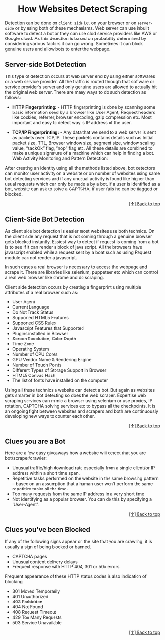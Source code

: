 <div id="top"  align="center">


# How Websites Detect Scraping

</div>



Detection can be done on `client side` i.e. on your browser or on `server-side` or by using both of these mechanisms. Web server can use inbuilt software to detect a bot or they can use clod service providers like AWS or Google cloud. As this detection is based on probability determined by considering various factors it can go wrong. Sometimes it can block genuine users and allow bots to enter the webpage.
  
## Server-side Bot Detection

This type of detection occurs at web server end by using either softwares or a web service provider. All the traffic is routed through that software or service provider’s server and only genuine users are allowed to actually hit the original web server. There are many ways to do such detection as follows:

- **HTTP Fingerprinting:** - HTTP fingerprinting is done by scanning some basic information send by a browser like User Agent, Request headers like cookies, referrer, browser encoding, gzip compression etc. Most important and easy to detect way is IP address of the user.

- **TCP/IP Fingerprinting:** - Any data that we send to a web server is sent as packets over TCP/IP. These packets contains details such as Initial packet size, TTL, Browser window size, segment size, window scaling value, “sackOk” flag, “nop” flag etc. All these details are combined to make a unique signature of a machine which can help in finding a bot.
Web Activity Monitoring and Pattern Detection:

After creating an identity using all the methods listed above, bot detectors can monitor user activity on a website or on number of websites using same bot detecting services and if any unusual activity is found like higher than usual requests which can only be made a by a bot. If a user is identified as a bot, website can ask to solve a CAPTCHA, if user fails he can be flagged or blocked.


<div align="right">

[[↑] Back to top](#top)

</div>  


## Client-Side Bot Detection

As client side bot detection is easier most websites use both technics. On the client side any request that is not coming through a genuine browser gets blocked instantly. Easiest way to detect if request is coming from a bot is to see if it can render a block of java script. All the browsers have javascript enabled while a request sent by a boat such as using Request module can not render a javascript.

In such cases a real browser is necessary to access the webpage and scrape it. There are libraries like selenium, puppeteer etc which can control a real web browser like chrome and do scraping.

Client side detection occurs by creating a fingerprint using multiple attributes of a real browser such as:

- User Agent
- Current Language
- Do Not Track Status
- Supported HTML5 Features
- Supported CSS Rules
- Javascript Features that Supported
- Plugins installed in Browser
- Screen Resolution, Color Depth
- Time Zone
- Operating System
- Number of CPU Cores
- GPU Vendor Name & Rendering Engine
- Number of Touch Points
- Different Types of Storage Support in Browser
- HTML5 Canvas Hash
- The list of fonts have installed on the computer


Using all these technics a website can detect a bot. But again as websites gets smarter in bot detecting so does the web scraper. Expertise web scraping services can mimic a browser using selenium or use proxies, IP rotation, CAPTCHA solving services etc to bypass all the checkpoints. It is an ongoing fight between websites and scrapers and both are continuously developing new ways to counter each other.

<div align="right">

[[↑] Back to top](#top)

</div>  



## Clues you are a Bot

Here are a few easy giveaways how a website will detect that you are bot/scraper/crawler:

- Unusual traffic/high download rate especially from a single client/or IP address within a short time span.
- Repetitive tasks performed on the website in the same browsing pattern – based on an assumption that a human user won’t perform the same repetitive tasks all the time.
- Too many requests from the same IP address in a very short time
- Not identifying as a popular browser. You can do this by specifying a ‘User-Agent’.



<div align="right">

[[↑] Back to top](#top)

</div>  


## Clues you've been Blocked


If any of the following signs appear on the site that you are crawling, it is usually a sign of being blocked or banned.

- CAPTCHA pages
- Unusual content delivery delays
- Frequent response with HTTP 404, 301 or 50x errors

Frequent appearance of these HTTP status codes is also indication of blocking

- 301 Moved Temporarily
- 401 Unauthorized
- 403 Forbidden
- 404 Not Found
- 408 Request Timeout
- 429 Too Many Requests
- 503 Service Unavailable


<div align="right">

[[↑] Back to top](#top)

</div>  
